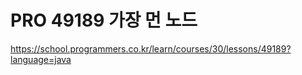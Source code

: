 # PRO 49189 가장 먼 노드   
https://school.programmers.co.kr/learn/courses/30/lessons/49189?language=java
